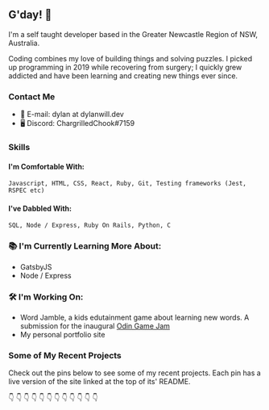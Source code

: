 <!-- Possible additions - change skills to badges / shields -->

## G'day! 👋

I'm a self taught developer based in the Greater Newcastle Region of NSW, Australia.

Coding combines my love of building things and solving puzzles. I picked up programming in 2019 while recovering from surgery; I quickly grew addicted and have been learning and creating new things ever since.

### Contact Me

- 📨 E-mail: dylan at dylanwill.dev
- 🖥 Discord: ChargrilledChook#7159

### Skills

#### I'm Comfortable With:

```
Javascript, HTML, CSS, React, Ruby, Git, Testing frameworks (Jest, RSPEC etc)
```

#### I've Dabbled With:

```
SQL, Node / Express, Ruby On Rails, Python, C
```

### 📚 I'm Currently Learning More About:

- GatsbyJS
- Node / Express

### 🛠 I'm Working On:

- Word Jamble, a kids edutainment game about learning new words. A submission for the inaugural [Odin Game Jam](https://itch.io/jam/top-jam-1)
- My personal portfolio site

### Some of My Recent Projects

Check out the pins below to see some of my recent projects. Each pin has a live version of the site linked at the top of its' README.

👇 👇 👇 👇 👇 👇 👇 👇 👇 👇 👇 👇

<!--
#### Word Jamble

View Live || View Code

#### Memory Cards

View Live || View Code

#### Chess

View Live || View Code

#### Weather App

View Live || View Code

#### Restaurant

View Live || View Code

#### Tic Tac Toe

View Live || View Code

#### Connect 4

View Live || View Code -->

<!-- ## Some Older Projects

### Mastermind

### Calculator

### Etch a Sketch -->

<!--
**ChargrilledChook/ChargrilledChook** is a ✨ _special_ ✨ repository because its `README.md` (this file) appears on your GitHub profile.

Here are some ideas to get you started:

- 🔭 I’m currently working on ...
- 🌱 I’m currently learning ...
- 👯 I’m looking to collaborate on ...
- 🤔 I’m looking for help with ...
- 💬 Ask me about ...
- 📫 How to reach me: ...
- 😄 Pronouns: ...
- ⚡ Fun fact: ...
-->
